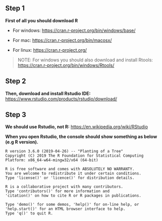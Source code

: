 
## Step 1

__First of all you should download R__

* For windows: https://cran.r-project.org/bin/windows/base/

* For mac: https://cran.r-project.org/bin/macosx/

* For linux: https://cran.r-project.org/

> NOTE: For windows you should also download and install Rtools: https://cran.r-project.org/bin/windows/Rtools/



## Step 2

__Then, download and install Rstudio IDE:__ https://www.rstudio.com/products/rstudio/download/



## Step 3

__We should use Rstudio, not R:__ https://en.wikipedia.org/wiki/RStudio

__When you open Rstudio, the console should show something as below (e.g R version).__

```
R version 3.6.0 (2019-04-26) -- "Planting of a Tree"
Copyright (C) 2019 The R Foundation for Statistical Computing
Platform: x86_64-w64-mingw32/x64 (64-bit)

R is free software and comes with ABSOLUTELY NO WARRANTY.
You are welcome to redistribute it under certain conditions.
Type 'license()' or 'licence()' for distribution details.

R is a collaborative project with many contributors.
Type 'contributors()' for more information and
'citation()' on how to cite R or R packages in publications.

Type 'demo()' for some demos, 'help()' for on-line help, or
'help.start()' for an HTML browser interface to help.
Type 'q()' to quit R.
```




